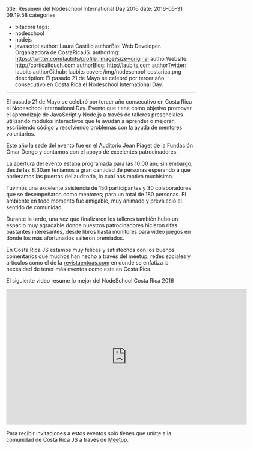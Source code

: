 title: Resumen del Nodeschool International Day 2016
date: 2016-05-31 09:19:58
categories:
- bitácora
tags:
- nodeschool
- nodejs
- javascript
author: Laura Castillo
authorBio:  Web Developer. Organizadora de CostaRicaJS.
authorImg:  https://twitter.com/laubits/profile_image?size=original
authorWebsite: http://corticaltouch.com
authorBlog: http://laubits.com
authorTwitter: laubits
authorGithub: laubits
cover: /img/nodeschool-costarica.png
description: El pasado 21 de Mayo se celebró por tercer año consecutivo en Costa Rica el Nodeschool International Day.
---

El pasado 21 de Mayo se celebró por tercer año consecutivo en Costa Rica el Nodeschool International Day. Evento que tiene como objetivo promover el aprendizaje de JavaScript y Node.js  a través de talleres presenciales utilizando módulos interactivos que te ayudan a aprender o mejorar, escribiendo código y resolviendo problemas con la ayuda de mentores voluntarios.

Este año la sede del evento fue en el Auditorio Jean Piaget de la Fundación Omar Dengo y contamos con el apoyo de excelentes patrocinadores.

La apertura del evento estaba programada para las 10:00 am; sin embargo, desde las 8:30am teníamos a gran cantidad de personas esperando a que abrieramos las puertas del auditorio, lo cual nos motivó muchísimo.

Tuvimos una excelente asistencia de 150 participantes y 30 colaboradores que se desempeñaron como mentores; para un total de 180 personas. El ambiente en todo momento fue amigable, muy animado y prevaleció el sentido de comunidad.

<!-- more -->

Durante la tarde, una vez que finalizaron los talleres también hubo un espacio muy agradable donde nuestros patrocinadores hicieron rifas bastantes interesantes, desde libros hasta monitores para video juegos en donde los más afortunados salieron premiados.

En Costa Rica JS estamos muy felices y satisfechos con los buenos comentarios que muchos han hecho a través del meetup, redes sociales y artículos como el de la [revistaentoas.com](http://revistaentoas.com/node-school-costa-rica-2016-de-los-eventos-que-necesita-costa-rica/) en donde se enfatiza la necesidad de tener más eventos como este en Costa Rica.

El siguiente video resume lo mejor del NodeSchool Costa Rica 2016
<div class='centered-img'>
  <iframe src="https://player.vimeo.com/video/167755778" width="640" height="360" frameborder="0" webkitallowfullscreen mozallowfullscreen allowfullscreen></iframe>
</div>


Para recibir invitaciones a estos eventos solo tienes que unirte a la comunidad de Costa Rica JS a través de [Meetup](http://www.meetup.com/costaricajs/).
